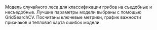Модель случайного леса для классификации грибов на съедобные и несъедобные.
Лучшие параметры модели выбраны с помощью GridSearchCV.
Посчитаны ключевые метрики, график важности признаков и тепловая карта ошибок модели.
